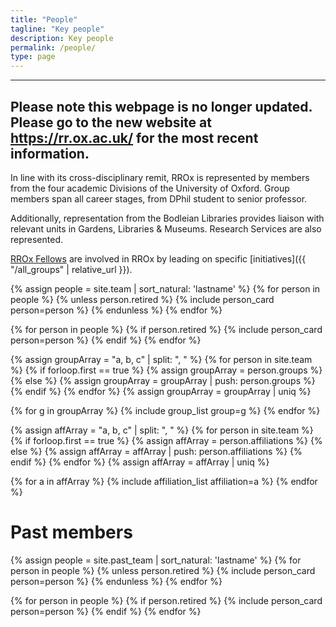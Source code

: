 ```yaml
---
title: "People"
tagline: "Key people"
description: Key people
permalink: /people/
type: page
---
```

---

<p> <h2> Please note this webpage is no longer updated. Please go to the new
website at <a href="https://rr.ox.ac.uk/">https://rr.ox.ac.uk/</a> for the most
recent information.</h2> </p>

In line with its cross-disciplinary remit, RROx is represented by members from the four academic Divisions of the
University of Oxford. Group members span all career stages,
from DPhil student to senior professor.

Additionally, representation from the Bodleian Libraries provides
liaison with relevant units in Gardens, Libraries & Museums. Research Services are also represented.

[RROx Fellows](/all_groups#RROxFellows) are involved in RROx by leading on specific [initiatives]({{
"/all_groups" | relative_url }}).


<div class="initial-content person-card-columns" id="accordion">
  {% assign people = site.team | sort_natural: 'lastname' %}
  {% for person in people %}
    {% unless person.retired %}
        {% include person_card person=person %}
    {% endunless %}
  {% endfor %}

  {% for person in people %}
      {% if person.retired %}
          {% include person_card person=person %}
      {% endif %}
    {% endfor %}
</div>

{% assign groupArray = "a, b, c" | split: ", " %}
{% for person in site.team %}
  {% if forloop.first == true %}
    {% assign groupArray = person.groups %}
  {% else %}
    {% assign groupArray = groupArray | push: person.groups %}
  {% endif %}
{% endfor %}
{% assign groupArray = groupArray | uniq %}

{% for g in groupArray %}
  {% include group_list group=g %}
{% endfor %}


{% assign affArray = "a, b, c" | split: ", " %}
{% for person in site.team %}
  {% if forloop.first == true %}
    {% assign affArray = person.affiliations %}
  {% else %}
    {% assign affArray = affArray | push: person.affiliations %}
  {% endif %}
{% endfor %}
{% assign affArray = affArray | uniq %}

{% for a in affArray %}
  {% include affiliation_list affiliation=a %}
{% endfor %}

<script>
  setTimeout(function () {
    openCard();
  }, 100);

  document.body.addEventListener('click', function(e){closeCards(e)});
</script>


# Past members

<div class="initial-content person-card-columns" id="accordion">
  {% assign people = site.past_team | sort_natural: 'lastname' %}
  {% for person in people %}
    {% unless person.retired %}
        {% include person_card person=person %}
    {% endunless %}
  {% endfor %}

  {% for person in people %}
      {% if person.retired %}
          {% include person_card person=person %}
      {% endif %}
    {% endfor %}
</div>
